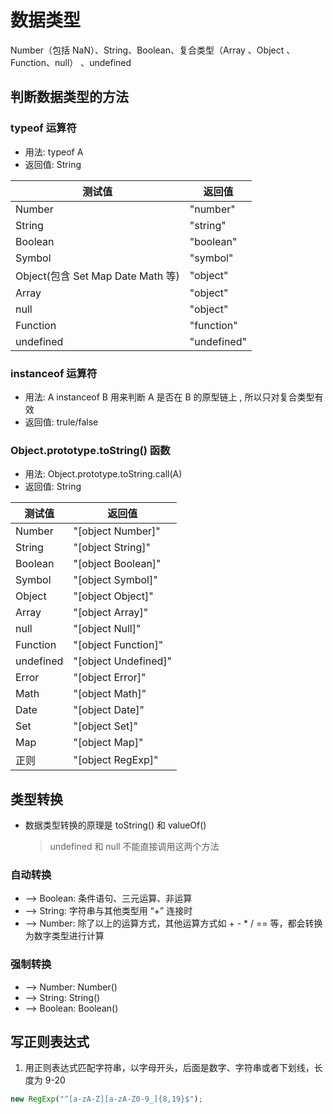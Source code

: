 <!--
 * @Author: 鱼小柔
 * @Date: 2020-11-07 18:16:35
 * @LastEditors: your name
 * @LastEditTime: 2021-04-05 20:16:46
 * @Description: file content
-->

# 数据类型

Number（包括 NaN）、String、Boolean、复合类型（Array 、Object 、Function、null） 、undefined

## 判断数据类型的方法

### typeof 运算符

- 用法: typeof A
- 返回值: String

| 测试值                            | 返回值      |
| --------------------------------- | ----------- |
| Number                            | "number"    |
| String                            | "string"    |
| Boolean                           | "boolean"   |
| Symbol                            | "symbol"    |
| Object(包含 Set Map Date Math 等) | "object"    |
| Array                             | "object"    |
| null                              | "object"    |
| Function                          | "function"  |
| undefined                         | "undefined" |

### instanceof 运算符

- 用法: A instanceof B
  用来判断 A 是否在 B 的原型链上 , 所以只对复合类型有效
- 返回值: trule/false

### Object.prototype.toString() 函数

- 用法: Object.prototype.toString.call(A)
- 返回值: String

| 测试值    | 返回值               |
| --------- | -------------------- |
| Number    | "[object Number]"    |
| String    | "[object String]"    |
| Boolean   | "[object Boolean]"   |
| Symbol    | "[object Symbol]"    |
| Object    | "[object Object]"    |
| Array     | "[object Array]"     |
| null      | "[object Null]"      |
| Function  | "[object Function]"  |
| undefined | "[object Undefined]" |
| Error     | "[object Error]"     |
| Math      | "[object Math]"      |
| Date      | "[object Date]"      |
| Set       | "[object Set]"       |
| Map       | "[object Map]"       |
| 正则      | "[object RegExp]"    |

## 类型转换

- 数据类型转换的原理是 toString() 和 valueOf()
  > undefined 和 null 不能直接调用这两个方法

### 自动转换

- ——> Boolean:
  条件语句、三元运算、非运算
- ——> String:
  字符串与其他类型用 “+” 连接时
- ——> Number:
  除了以上的运算方式，其他运算方式如 + - \* / == 等，都会转换为数字类型进行计算

### 强制转换

- ——> Number:
  Number()
- ——> String:
  String()
- ——> Boolean:
  Boolean()

## 写正则表达式

1. 用正则表达式匹配字符串，以字母开头，后面是数字、字符串或者下划线，长度为 9-20

```js
new RegExp("^[a-zA-Z][a-zA-Z0-9_]{8,19}$");
```
